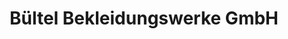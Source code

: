 ---
title: "Bültel Bekleidungswerke GmbH"
url: /salzbergen/bueltel-bekleidungswerke-gmbh/
shop: Kleidung
---